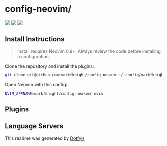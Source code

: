 # config-neovim/

<a href="https://dotfyle.com/markfknight/config-neovim"><img src="https://dotfyle.com/markfknight/config-neovim/badges/plugins?style=flat" /></a>
<a href="https://dotfyle.com/markfknight/config-neovim"><img src="https://dotfyle.com/markfknight/config-neovim/badges/leaderkey?style=flat" /></a>
<a href="https://dotfyle.com/markfknight/config-neovim"><img src="https://dotfyle.com/markfknight/config-neovim/badges/plugin-manager?style=flat" /></a>


## Install Instructions

 > Install requires Neovim 0.9+. Always review the code before installing a configuration.

Clone the repository and install the plugins:

```sh
git clone git@github.com:markfknight/config-neovim ~/.config/markfknight/config-neovim
```

Open Neovim with this config:

```sh
NVIM_APPNAME=markfknight/config-neovim/ nvim
```

## Plugins

## Language Servers



 This readme was generated by [Dotfyle](https://dotfyle.com)
